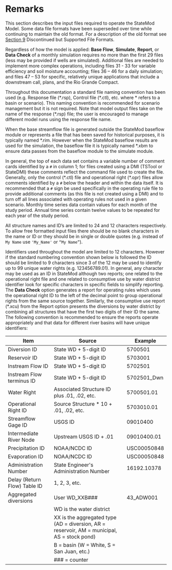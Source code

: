 # Remarks #

This section describes the input files required to operate the StateMod Model. Some data file formats have been superseded over time 
while continuing to maintain the old format. For a description of the old format see [Section 9](../Discontinued/91.md) Discontinued but Supported File Formats.

Regardless of how the model is applied: **Base Flow**, **Simulate**, **Report**, or **Data Check** of a monthly simulation requires no more than the first 29 files 
(less may be provided if wells are simulated). Additional files are needed to implement more complex operations, including files 31 - 33 for variable 
efficiency and soil moisture accounting;  files 36 – 46 for a daily simulation; and files 47 – 53 for specific, relatively unique applications that include 
a downstream call, plans, and the Rio Grande Compact. 

Throughout this documentation a standard file naming convention has been used (e.g. Response file (\*.rsp), Control file (\*.ctl), etc. where \* refers to a basin 
or scenario). This naming convention is recommended for scenario management but it is not required. Note that model output files take on the name of the response 
(\*.rsp) file; the user is encouraged to manage different model runs using the response file name. 

When the base streamflow file is generated outside the StateMod baseflow module or represents a file that has been saved for historical purposes, it is typically 
named \*.rim. However when the StateMod baseflow results are used for the simulation, the baseflow file it is typically named \*.xbm to ensure data passes from the 
baseflow module to the simulate module. 

In general, the top of each data set contains a variable number of comment cards identified by a `#` in column 1; for files created using a DMI (TSTool or StateDMI) 
these comments reflect the command file used to create the file. Generally, only the control (\*.ctl) file and operational right (\*.opr) files allow comments 
identified by a `#` below the header and within the data itself. It is recommended that a `#` sign be used specifically in the operating rule file to provide 
additional comments (as this file is not created using a DMI) and to turn off all lines associated with operating rules not used in a given scenario. Monthly time 
series data contain values for each month of the study period. Annual time series contain twelve values to be repeated for each year of the study period. 

All structure names and ID’s are limited to 24 and 12 characters respectively. To allow free formatted input files there should be no blank characters in the name 
or ID or they should be in single or double quotes (e.g. instead of `My Name` use `'My_Name'` or `“My Name”`).

Identifiers used throughout the model are limited to 12 characters. However if the standard numbering convention shown below is followed the ID should be limited 
to 9 characters since 3 of the 12 may be used to identify up to 99 unique water rights (e.g. 123456789.01). In general, any character may be used as an ID in 
StateMod although two reports; one related to the operational right file and one related to consumptive use by water district identifier look for specific characters 
in specific fields to simplify reporting. The **Data Check** option generates a report for operating rules which uses the operational right ID to the left of the decimal 
point to group operational rights from the same source together. Similarly, the consumptive use report (\*.xcu) from the Report option presents the diversions by 
water district by combining all structures that have the first two digits of their ID the same. The following convention is recommended to ensure the reports operate 
appropriately and that data for different river basins will have unique identifiers: 

| Item		   			    |			Source										|		Example	   		|
| ------   					|  		---------------									| -------------			|	
| Diversion ID				| State WD + 5-digit ID	 								| 5700501    			| 
| Reservoir ID		   		| State WD + 5-digit ID		 							| 5703001			    |
| Instream Flow ID 			| State WD + 5-digit ID									| 5702501			 	|
| Instream Flow terminus ID	| State WD + 5-digit ID 	       					 	| 5702501_Dwn    		|
| Water Right				| Associated Structure ID plus .01, .02, etc.		 	| 5700501.01			|
| Operational Right ID		| Source Structure * 10 + .01, .02, etc.				| 5703010.01 			|
| Streamflow Gage ID		| USGS ID												| 09010400				|
| Intermediate River Node	| Upstream USGS ID + .01								| 09010400.01			|
| Precipitation ID 			| NOAA/NCDC ID											| USC00050848			|
| Evaporation ID			| NOAA/NCDC ID 											| USC00050848			|
| Administration Number		| State Engineer's Administration Number				| 16192.10378			|
| Delay (Return Flow) Table ID | 		1, 2, 3, etc.								| 						|
| Aggregated diversions	 	| User WD_XXB###										| 43_ADW001				|
|							| WD is the water district								| 						|
|							| XX is the aggregated type (AD = diversion, AR = reservoir, AM = municipal, AS = stock pond) | | 
| 							| B = basin (W = White, S = San Juan, etc.) 			| 						| 
| 							| ### = counter 										| 						|